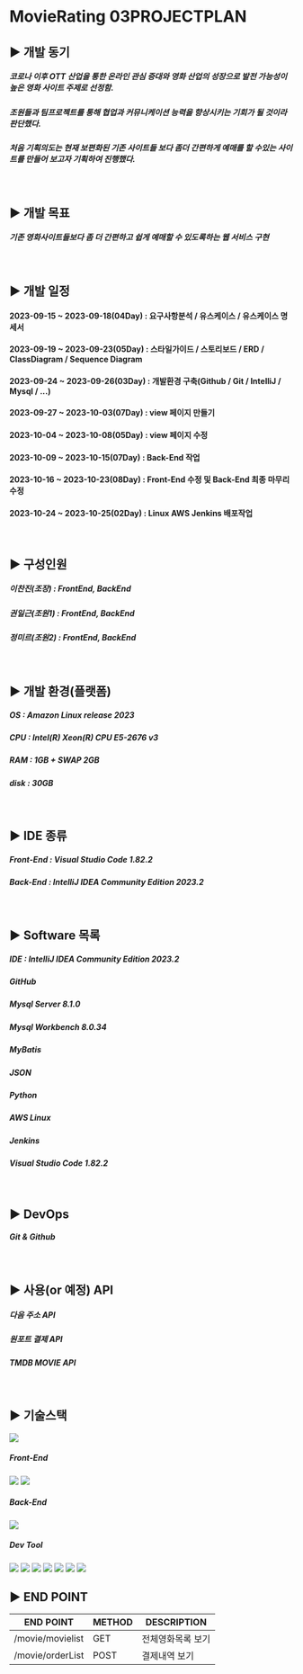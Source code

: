 MovieRating
03PROJECTPLAN
=

## ▶️ 개발 동기

##### 코로나 이후 OTT 산업을 통한 온라인 관심 증대와 영화 산업의 성장으로 발전 가능성이 높은 영화 사이트 주제로 선정함.
##### 조원들과 팀프로젝트를 통해 협업과 커뮤니케이션 능력을 향상시키는 기회가 될 것이라 판단했다.
##### 처음 기획의도는 현재 보편화된 기존 사이트들 보다 좀더 간편하게 예매를 할 수있는 사이트를 만들어 보고자 기획하여 진행했다. 

<br/>

## ▶️ 개발 목표

##### 기존 영화사이트들보다 좀 더 간편하고 쉽게 예매할 수 있도록하는 웹 서비스 구현 

<br/>

## ▶️ 개발 일정
#### 2023-09-15 ~ 2023-09-18(04Day) : 요구사항분석 / 유스케이스 / 유스케이스 명세서 
#### 2023-09-19 ~ 2023-09-23(05Day) : 스타일가이드 / 스토리보드 / ERD / ClassDiagram / Sequence Diagram
#### 2023-09-24 ~ 2023-09-26(03Day) : 개발환경 구축(Github / Git / IntelliJ / Mysql / ...)
#### 2023-09-27 ~ 2023-10-03(07Day) : view 페이지 만들기
#### 2023-10-04 ~ 2023-10-08(05Day) : view 페이지 수정
#### 2023-10-09 ~ 2023-10-15(07Day) : Back-End 작업
#### 2023-10-16 ~ 2023-10-23(08Day) : Front-End 수정 및 Back-End 최종 마무리 수정
#### 2023-10-24 ~ 2023-10-25(02Day) : Linux AWS Jenkins 배포작업

<br/>

## ▶️ 구성인원 

##### 이찬진(조장)  : FrontEnd, BackEnd
##### 권일근(조원1) : FrontEnd, BackEnd 
##### 정미르(조원2) : FrontEnd, BackEnd 
<br/>

## ▶️ 개발 환경(플랫폼)

##### OS : Amazon Linux release 2023
##### CPU : Intel(R) Xeon(R) CPU E5-2676 v3
##### RAM : 1GB + SWAP 2GB
##### disk : 30GB

<br/>

## ▶️ IDE 종류

##### Front-End : Visual Studio Code 1.82.2

##### Back-End : IntelliJ IDEA Community Edition 2023.2
<br/>

## ▶️ Software 목록

##### IDE : IntelliJ IDEA Community Edition 2023.2
##### GitHub
##### Mysql Server 8.1.0
##### Mysql Workbench 8.0.34
##### MyBatis
##### JSON
##### Python
##### AWS Linux
##### Jenkins
##### Visual Studio Code 1.82.2

<br/>

## ▶️ DevOps 

##### Git & Github
<br/>



## ▶️ 사용(or 예정) API

##### 다음 주소 API
##### 원포트 결제 API
##### TMDB MOVIE API

<br/>

## ▶️ 기술스택
<img src="https://img.shields.io/badge/github-181717?style=for-the-badge&logo=github&logoColor=white">

##### Front-End
<img src="https://img.shields.io/badge/css3-1572B6?style=for-the-badge&logo=css3&logoColor=white">
<img src="https://img.shields.io/badge/html5-E34F26?style=for-the-badge&logo=html5&logoColor=white">

##### Back-End 
<img src="[https://img.shields.io/badge/java-007396?style=for-the-badge&logo=java&logoColor=white](https://img.shields.io/badge/java-%23ED8B00.svg?style=for-the-badge&logo=java&logoColor=white)"/>

##### Dev Tool
<img src="https://img.shields.io/badge/SpringBoot-6DB33F.svg?style=for-the-badge&logo=springboot&logoColor=white">
<img src="https://img.shields.io/badge/intellijidea-000000.svg?style=for-the-badge&logo=intellijidea&logoColor=white">
<img src="https://img.shields.io/badge/mysql-4479A1?style=for-the-badge&logo=mysql&logoColor=white">
<img src="https://img.shields.io/badge/javascript-F7DF1E?style=for-the-badge&logo=javascript&logoColor=white">
<img src="https://img.shields.io/badge/springsecurity-6DB33F?style=for-the-badge&logo=springsecurity&logoColor=white">
<img src="https://img.shields.io/badge/AWS-232F3E.svg?style=for-the-badge&logo=amazonaws&logoColor=white">
<img src="https://img.shields.io/badge/Linux-FCC624?style=for-the-badge&logo=linux&logoColor=black"/>





<br/>

## ▶️ END POINT 

|END POINT|METHOD|DESCRIPTION|
|------|---|---|
|/movie/movielist|GET| 전체영화목록 보기
|/movie/orderList|POST| 결제내역 보기
<br/>







